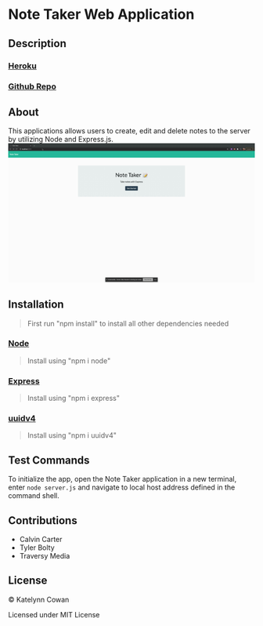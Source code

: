 # Note Taker Web Application

## Description

### [Heroku](https://create-notes-0301.herokuapp.com/)

### [Github Repo](https://github.com/ktcwn/NoteTaker)

## About

This applications allows users to create, edit and delete notes to the server by utilizing Node and Express.js.
![NoteTaker Demo](./public/img/notetaker.gif)

## Installation

> First run "npm install" to install all other dependencies needed

### [Node](https://nodejs.org/en/)

> Install using "npm i node"

### [Express](https://expressjs.com/)

> Install using "npm i express"

### [uuidv4](https://www.npmjs.com/package/uuidv4)

> Install using "npm i uuidv4"

## Test Commands

To initialize the app, open the Note Taker application in a new terminal, enter `node server.js` and navigate to local host address defined in the command shell.

## Contributions

- Calvin Carter
- Tyler Bolty
- Traversy Media

## License

© Katelynn Cowan

Licensed under MIT License
